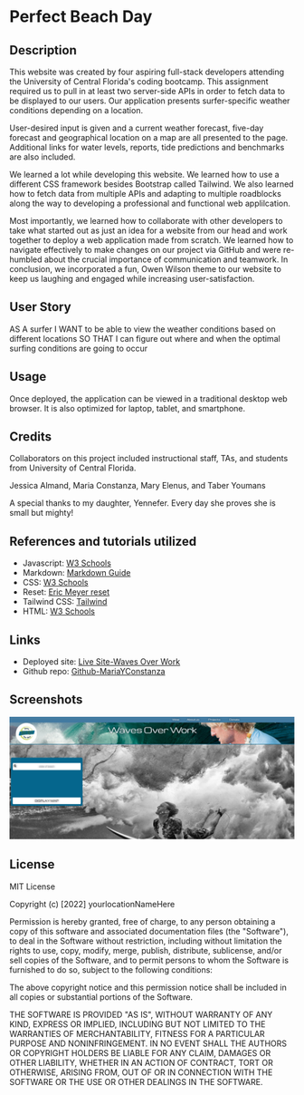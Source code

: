 # Perfect Beach Day

## Description

This website was created by four aspiring full-stack developers attending the University of Central Florida's coding bootcamp. This assignment required us to pull in at least two server-side APIs in order to fetch data to be displayed to our users. Our application presents surfer-specific weather conditions depending on a location. 

User-desired input is given and a current weather forecast, five-day forecast and geographical location on a map are all presented to the page. Additional links for water levels, reports, tide predictions and benchmarks are also included. 

We learned a lot while developing this website. We learned how to use a different CSS framework besides Bootstrap called Tailwind. We also learned how to fetch data from multiple APIs and adapting to multiple roadblocks along the way to developing a professional and functional web applilcation. 

Most importantly, we learned how to collaborate with other developers to take what started out as just an idea for a website from our head and work together to deploy a web application made from scratch. We learned how to navigate effectively to make changes on our project via GitHub and were re-humbled about the crucial importance of communication and teamwork. In conclusion, we incorporated a fun, Owen Wilson theme to our website to keep us laughing and engaged while increasing user-satisfaction. 

## User Story

AS A surfer
I WANT to be able to view the weather conditions based on different locations
SO THAT I can figure out where and when the optimal surfing conditions are going to occur

## Usage

Once deployed, the application can be viewed in a traditional desktop web browser. It is also optimized for laptop, tablet, and smartphone.

## Credits

Collaborators on this project included instructional staff, TAs, and students from University of Central Florida.

Jessica Almand, Maria Constanza, Mary Elenus, and Taber Youmans

A special thanks to my daughter, Yennefer. Every day she proves she is small but mighty!

## References and tutorials utilized
<!-- Remove any pre-filled resources not used in building of project -->
<!-- Add to list using the following format: -->
<!-- * Source Subject: [Source] (https://www.sourceLink.com/) -->
* Javascript: [W3 Schools](https://www.w3schools.com/js/js_intro.asp/)
* Markdown: [Markdown Guide](https://www.markdownguide.org/basic-syntax/)
* CSS: [W3 Schools](https://www.w3schools.com/cssref/)
* Reset: [Eric Meyer reset](https://meyerweb.com/eric/tools/css/reset/)
* Tailwind CSS: [Tailwind](https://tailwindcss.com/)
* HTML: [W3 Schools](https://www.w3schools.com/html/)

## Links
<!-- Add links using the following format: -->
<!-- * Link subject: [Link title](https://www.link.com/) -->

* Deployed site: [Live Site-Waves Over Work](https://mariayconstanza.github.io/beach-day/)
* Github repo: [Github-MariaYConstanza](https://github.com/MariaYConstanza/beach-day)

## Screenshots
<!-- Add screenshots using the following format: -->
<!-- ![Screenshot alt description](directPathOfScreenshots) -->
![Screenshot of live image](./assets/img/surfer_screenshot.png)

## License

MIT License

Copyright (c) [2022] yourlocationNameHere

Permission is hereby granted, free of charge, to any person obtaining a copy
of this software and associated documentation files (the "Software"), to deal
in the Software without restriction, including without limitation the rights
to use, copy, modify, merge, publish, distribute, sublicense, and/or sell
copies of the Software, and to permit persons to whom the Software is
furnished to do so, subject to the following conditions:

The above copyright notice and this permission notice shall be included in all
copies or substantial portions of the Software.

THE SOFTWARE IS PROVIDED "AS IS", WITHOUT WARRANTY OF ANY KIND, EXPRESS OR
IMPLIED, INCLUDING BUT NOT LIMITED TO THE WARRANTIES OF MERCHANTABILITY,
FITNESS FOR A PARTICULAR PURPOSE AND NONINFRINGEMENT. IN NO EVENT SHALL THE
AUTHORS OR COPYRIGHT HOLDERS BE LIABLE FOR ANY CLAIM, DAMAGES OR OTHER
LIABILITY, WHETHER IN AN ACTION OF CONTRACT, TORT OR OTHERWISE, ARISING FROM,
OUT OF OR IN CONNECTION WITH THE SOFTWARE OR THE USE OR OTHER DEALINGS IN THE
SOFTWARE.